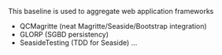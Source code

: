 This baseline is used to aggregate web application frameworks 

* QCMagritte (neat Magritte/Seaside/Bootstrap integration) 
* GLORP (SGBD persistency)
* SeasideTesting (TDD for Seaside)
...